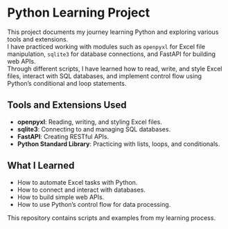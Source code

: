 # Python Learning Project

This project documents my journey learning Python and exploring various tools and extensions.  
I have practiced working with modules such as `openpyxl` for Excel file manipulation, `sqlite3` for database connections, and FastAPI for building web APIs.  
Through different scripts, I have learned how to read, write, and style Excel files, interact with SQL databases, and implement control flow using Python’s conditional and loop statements.

## Tools and Extensions Used

- **openpyxl**: Reading, writing, and styling Excel files.
- **sqlite3**: Connecting to and managing SQL databases.
- **FastAPI**: Creating RESTful APIs.
- **Python Standard Library**: Practicing with lists, loops, and conditionals.

## What I Learned

- How to automate Excel tasks with Python.
- How to connect and interact with databases.
- How to build simple web APIs.
- How to use Python’s control flow for data processing.

This repository contains scripts and examples from my learning process.
